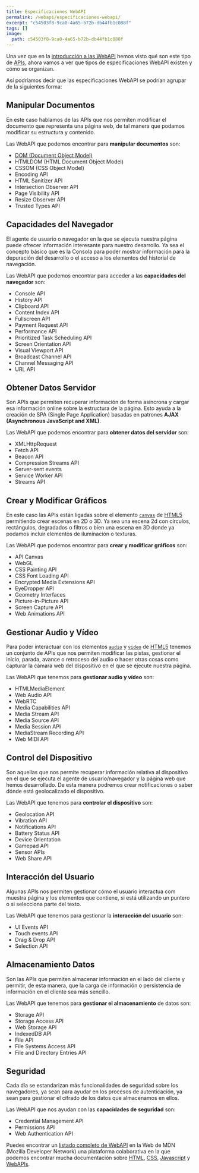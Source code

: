 ```yaml
---
title: Especificaciones WebAPI
permalink: /webapi/especificaciones-webapi/
excerpt: "c54503f8-9ca0-4a65-b72b-db44fb1c088f"
tags: []
image:
  path: c54503f8-9ca0-4a65-b72b-db44fb1c088f
---
```


Una vez que en la [introducción a las WebAPI](https://www.manualweb.net/webapi/introduccion-a-las-webapi/) hemos visto qué son este tipo de [APIs](https://arquitectoit.com/api-management/que-es-una-api/), ahora vamos a ver que tipos de especificaciones WebAPI existen y cómo se organizan.


Así podríamos decir que las especificaciones WebAPI se podrían agrupar de la siguientes forma:


## Manipular Documentos


En este caso hablamos de las APIs que nos permiten modificar el documento que representa una página web, de tal manera que podamos modificar su estructura y contenido.


Las WebAPI que podemos encontrar para **manipular documentos** son:

- [DOM (Document Object Model)](https://www.manualweb.net/dom/)
- HTMLDOM (HTML Document Object Model)
- CSSOM (CSS Object Model)
- Encoding API
- HTML Sanitizer API
- Intersection Observer API
- Page Visibility API
- Resize Observer API
- Trusted Types API

## Capacidades del Navegador


El agente de usuario o navegador en la que se ejecuta nuestra página puede ofrecer información interesante para nuestro desarrollo. Ya sea el concepto básico que es la Consola para poder mostrar información para la depuración del desarrollo o el acceso a los elementos del historial de navegación.


Las WebAPI que podemos encontrar para acceder a las **capacidades del navegador** son:

- Console API
- History API
- Clipboard API
- Content Index API
- Fullscreen API
- Payment Request API
- Performance API
- Prioritized Task Scheduling API
- Screen Orientation API
- Visual Viewport API
- Broadcast Channel API
- Channel Messaging API
- URL API

## Obtener Datos Servidor


Son APIs que permiten recuperar información de forma asíncrona y cargar esa información online sobre la estructura de la página. Esto ayuda a la creación de SPA (Single Page Application) basadas en patrones **AJAX (Asynchronous JavaScript and XML)**.


Las WebAPI que podemos encontrar para **obtener datos del servidor** son:

- XMLHttpRequest
- Fetch API
- Beacon API
- Compression Streams API
- Server-sent events
- Service Worker API
- Streams API

## Crear y Modificar Gráficos


En este caso las APIs están ligadas sobre el elemento [`canvas`](https://w3api.com/HTML/canvas/) de [HTML5](https://www.manualweb.net/html5/) permitiendo crear escenas en 2D o 3D. Ya sea una escena 2d con círculos, rectángulos, degradados o filtros o bien una escena en 3D donde ya podamos incluir elementos de iluminación o texturas.


Las WebAPI que podemos encontrar para **crear y modificar gráficos** son:

- API Canvas
- WebGL
- CSS Painting API
- CSS Font Loading API
- Encrypted Media Extensions API
- EyeDropper API
- Geometry Interfaces
- Picture-in-Picture API
- Screen Capture API
- Web Animations API

## Gestionar Audio y Vídeo


Para poder interactuar con los elementos [`audio`](https://www.w3api.com/HTML/audio/) y [`video`](https://www.w3api.com/HTML/video/) de [HTML5](https://www.manualweb.net/html5/) tenemos un conjunto de APIs que nos permiten modificar las pistas, gestionar el inicio, parada, avance o retroceso del audio o hacer otras cosas como capturar la cámara web del dispositivo en el que se ejecute nuestra página.


Las WebAPI que tenemos para **gestionar audio y vídeo** son:

- HTMLMediaElement
- Web Audio API
- WebRTC
- Media Capabilities API
- Media Stream API
- Media Source API
- Media Session API
- MediaStream Recording API
- Web MIDI API

## **Control del Dispositivo**


Son aquellas que nos permite recuperar información relativa al dispositivo en el que se ejecuta el agente de usuario/navegador y la página web que hemos desarrollado. De esta manera podremos crear notificaciones o saber dónde está geolocalizado el dispositivo.


Las WebAPI que tenemos para **controlar el dispositivo** son:

- Geolocation API
- Vibration API
- Notifications API
- Battery Status API
- Device Orientation
- Gamepad API
- Sensor APIs
- Web Share API

## Interacción del Usuario


Algunas APIs nos permiten gestionar cómo el usuario interactua com muestra página y los elementos que contiene, si está utilizando un puntero o si selecciona parte del texto.


Las WebAPI que tenemos para gestionar la **interacción del usuario** son:

- UI Events API
- Touch events API
- Drag & Drop API
- Selection API

## Almacenamiento Datos


Son las APIs que permiten almacenar información en el lado del cliente y permitir, de esta manera, que la carga de información o persistencia de información en el cliente sea más sencillo.


Las WebAPI que tenemos para **gestionar el almacenamiento** de datos son:

- Storage API
- Storage Access API
- Web Storage API
- IndexedDB API
- File API
- File Systems Access API
- File and Directory Entries API

## Seguridad


Cada día se estandarizan más funcionalidades de seguridad sobre los navegadores, ya sean para ayudar en los procesos de autenticación, ya sean para gestionar el cifrado de los datos que almacenamos en ellos.


Las WebAPI que nos ayudan con las **capacidades de seguridad** son:

- Credential Management API
- Permissions API
- Web Authentication API

Puedes encontrar un [listado completo de WebAPI](https://developer.mozilla.org/es/docs/Web/API) en la Web de MDN (Mozilla Developer Network) una plataforma colaborativa en la que podemos encontrar mucha documentación sobre [HTML](https://www.manualweb.net/html/), [CSS](https://www.manualweb.net/css/), [Javascript](https://www.manualweb.net/javascript/) y [WebAPIs](https://www.manualweb.net/webapi/).

